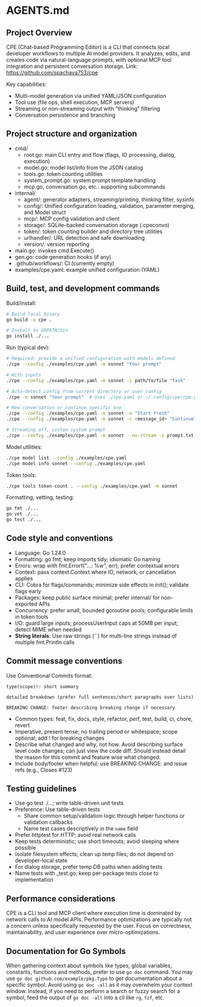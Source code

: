# AGENTS.md

## Project Overview

CPE (Chat-based Programming Editor) is a CLI that connects local developer workflows to multiple AI model providers. It analyzes, edits, and creates code via natural-language prompts, with optional MCP tool integration and persistent conversation storage. Link: https://github.com/spachava753/cpe

Key capabilities:

- Multi-model generation via unified YAML/JSON configuration
- Tool use (file ops, shell execution, MCP servers)
- Streaming or non-streaming output with “thinking” filtering
- Conversation persistence and branching

## Project structure and organization

- cmd/
    - root.go: main CLI entry and flow (flags, IO processing, dialog, execution)
    - model.go: model list/info from the JSON catalog
    - tools.go: token counting utilities
    - system_prompt.go: system prompt template handling
    - mcp.go, conversation.go, etc.: supporting subcommands
- internal/
    - agent/: generator adapters, streaming/printing, thinking filter, sysinfo
    - config/: Unified configuration loading, validation, parameter merging, and Model struct
    - mcp/: MCP config validation and client
    - storage/: SQLite-backed conversation storage (.cpeconvo)
    - token/: token counting builder and directory tree utilities
    - urlhandler/: URL detection and safe downloading
    - version/: version reporting
- main.go: invokes cmd.Execute()
- gen.go: code generation hooks (if any)
- .github/workflows/: CI (currently empty)
- examples/cpe.yaml: example unified configuration (YAML)

## Build, test, and development commands

Build/install:

```bash
# Build local binary
go build -o cpe .

# Install to GOPATH/bin
go install ./...
```

Run (typical dev):

```bash
# Required: provide a unified configuration with models defined
./cpe --config ./examples/cpe.yaml -m sonnet "Your prompt"

# With inputs
./cpe --config ./examples/cpe.yaml -m sonnet -i path/to/file "Task"

# Auto-detect config from current directory or user config
./cpe -m sonnet "Your prompt"  # Uses ./cpe.yaml or ~/.config/cpe/cpe.yaml

# New conversation or continue specific one
./cpe --config ./examples/cpe.yaml -m sonnet -n "Start fresh"
./cpe --config ./examples/cpe.yaml -m sonnet -c <message_id> "Continue"

# Streaming off, custom system prompt
./cpe --config ./examples/cpe.yaml -m sonnet --no-stream -s prompt.txt "..."
```

Model utilities:

```bash
./cpe model list --config ./examples/cpe.yaml
./cpe model info sonnet --config ./examples/cpe.yaml
```

Token tools:

```bash
./cpe tools token-count . --config ./examples/cpe.yaml -m sonnet
```

Formatting, vetting, testing:

```bash
go fmt ./...
go vet ./...
go test ./...
```

## Code style and conventions

- Language: Go 1.24.0
- Formatting: go fmt; keep imports tidy; idiomatic Go naming
- Errors: wrap with fmt.Errorf("...: %w", err); prefer contextual errors
- Context: pass context.Context where IO, network, or cancellation applies
- CLI: Cobra for flags/commands; minimize side effects in init(); validate flags early
- Packages: keep public surface minimal; prefer internal/ for non-exported APIs
- Concurrency: prefer small, bounded goroutine pools; configurable limits in token tools
- I/O: guard large inputs; processUserInput caps at 50MB per input; detect MIME when needed
- **String literals**: Use raw strings (``) for multi-line strings instead of multiple fmt.Println calls

## Commit message conventions

Use Conventional Commits format:

```text
type(scope)!: short summary

detailed breakdown (prefer full sentences/short paragraphs over lists)

BREAKING CHANGE: footer describing breaking change if necessary  
```

- Common types: feat, fix, docs, style, refactor, perf, test, build, ci, chore, revert
- Imperative, present tense; no trailing period or whitespace; scope optional; add ! for breaking changes
- Describe what changed and why, not how. Avoid describing surface level code changes; can just view the code diff. Should instead detail the reason for this commit and feature wise what changed.
- Include body/footer when helpful; use BREAKING CHANGE: and issue refs (e.g., Closes #123)

## Testing guidelines

- Use go test ./...; write table-driven unit tests
- Preference: Use table-driven tests
    - Share common setup/validation logic through helper functions or validation callbacks
    - Name test cases descriptively in the `name` field
- Prefer httptest for HTTP; avoid real network calls
- Keep tests deterministic; use short timeouts; avoid sleeping where possible
- Isolate filesystem effects; clean up temp files; do not depend on developer-local state
- For dialog storage, prefer temp DB paths when adding tests
- Name tests with _test.go; keep per-package tests close to implementation

## Performance considerations

CPE is a CLI tool and MCP client where execution time is dominated by network calls to AI model APIs. Performance optimizations are typically not a concern unless specifically requested by the user. Focus on correctness, maintainability, and user experience over micro-optimizations.

## Documentation for Go Symbols

When gathering context about symbols like types, global variables, constants, functions and methods, prefer to use
`go doc` command. You may use
`go doc github.com/example/pkg.Type` to get documentation about a specific symbol. Avoid using
`go doc -all` as it may overwhelm your context window. Instead, if you need to perform a search or fuzzy search for a symbol, feed the output of
`go doc -all` into a cli like `rg`, `fzf`, etc.   